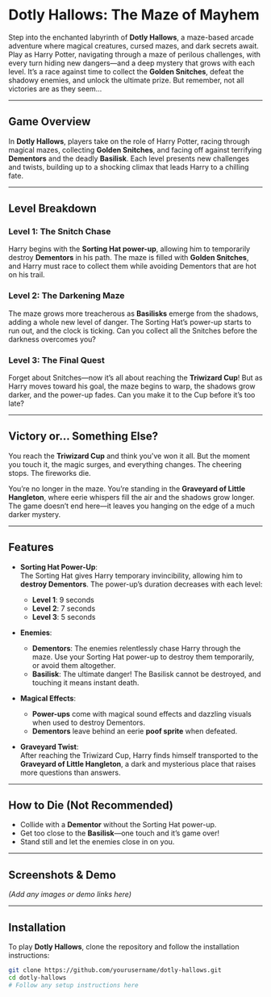 # Dotly Hallows: The Maze of Mayhem

Step into the enchanted labyrinth of **Dotly Hallows**, a maze-based arcade adventure where magical creatures, cursed mazes, and dark secrets await. Play as Harry Potter, navigating through a maze of perilous challenges, with every turn hiding new dangers—and a deep mystery that grows with each level. It’s a race against time to collect the **Golden Snitches**, defeat the shadowy enemies, and unlock the ultimate prize. But remember, not all victories are as they seem…

---

## Game Overview

In **Dotly Hallows**, players take on the role of Harry Potter, racing through magical mazes, collecting **Golden Snitches**, and facing off against terrifying **Dementors** and the deadly **Basilisk**. Each level presents new challenges and twists, building up to a shocking climax that leads Harry to a chilling fate.

---

## Level Breakdown

### **Level 1: The Snitch Chase**

Harry begins with the **Sorting Hat power-up**, allowing him to temporarily destroy **Dementors** in his path. The maze is filled with **Golden Snitches**, and Harry must race to collect them while avoiding Dementors that are hot on his trail.

### **Level 2: The Darkening Maze**

The maze grows more treacherous as **Basilisks** emerge from the shadows, adding a whole new level of danger. The Sorting Hat’s power-up starts to run out, and the clock is ticking. Can you collect all the Snitches before the darkness overcomes you?

### **Level 3: The Final Quest**

Forget about Snitches—now it’s all about reaching the **Triwizard Cup**! But as Harry moves toward his goal, the maze begins to warp, the shadows grow darker, and the power-up fades. Can you make it to the Cup before it’s too late?

---

## Victory or… Something Else?

You reach the **Triwizard Cup** and think you've won it all. But the moment you touch it, the magic surges, and everything changes. The cheering stops. The fireworks die.

You’re no longer in the maze. You’re standing in the **Graveyard of Little Hangleton**, where eerie whispers fill the air and the shadows grow longer. The game doesn’t end here—it leaves you hanging on the edge of a much darker mystery.

---

## Features

- **Sorting Hat Power-Up**:  
  The Sorting Hat gives Harry temporary invincibility, allowing him to **destroy Dementors**. The power-up’s duration decreases with each level:
  - **Level 1**: 9 seconds
  - **Level 2**: 7 seconds
  - **Level 3**: 5 seconds

- **Enemies**:  
  - **Dementors**: The enemies relentlessly chase Harry through the maze. Use your Sorting Hat power-up to destroy them temporarily, or avoid them altogether.
  - **Basilisk**: The ultimate danger! The Basilisk cannot be destroyed, and touching it means instant death.

- **Magical Effects**:  
  - **Power-ups** come with magical sound effects and dazzling visuals when used to destroy Dementors.
  - **Dementors** leave behind an eerie **poof sprite** when defeated.

- **Graveyard Twist**:  
  After reaching the Triwizard Cup, Harry finds himself transported to the **Graveyard of Little Hangleton**, a dark and mysterious place that raises more questions than answers.

---

## How to Die (Not Recommended)

- Collide with a **Dementor** without the Sorting Hat power-up.
- Get too close to the **Basilisk**—one touch and it’s game over!
- Stand still and let the enemies close in on you.

---

## Screenshots & Demo

_(Add any images or demo links here)_

---

## Installation

To play **Dotly Hallows**, clone the repository and follow the installation instructions:

```bash
git clone https://github.com/yourusername/dotly-hallows.git
cd dotly-hallows
# Follow any setup instructions here
